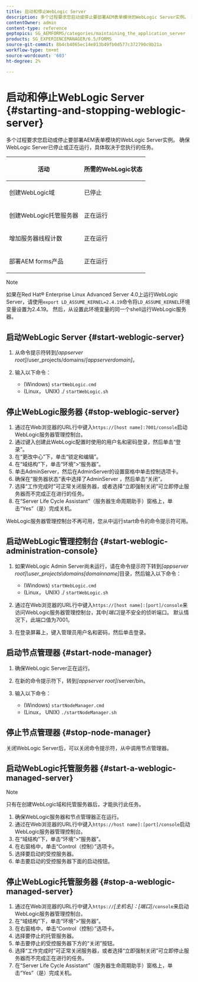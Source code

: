 ```yaml
---
title: 启动和停止WebLogic Server
description: 多个过程要求您启动或停止要部署AEM表单模块的WebLogic Server实例。 本文档介绍如何启动和停止WebLogic Server。
contentOwner: admin
content-type: reference
geptopics: SG_AEMFORMS/categories/maintaining_the_application_server
products: SG_EXPERIENCEMANAGER/6.5/FORMS
source-git-commit: 8b4cb4065ec14e813b49fb0d577c372790c9b21a
workflow-type: tm+mt
source-wordcount: '603'
ht-degree: 2%

---
```



# 启动和停止WebLogic Server {#starting-and-stopping-weblogic-server}

多个过程要求您启动或停止要部署AEM表单模块的WebLogic Server实例。 确保WebLogic Server已停止或正在运行，具体取决于您执行的任务。

<table>
 <thead>
  <tr>
   <th><p>活动</p></th>
   <th><p>所需的WebLogic状态</p></th>
  </tr>
 </thead>
 <tbody>
  <tr>
   <td><p>创建WebLogic域</p></td>
   <td><p>已停止</p></td>
  </tr>
  <tr>
   <td><p>创建WebLogic托管服务器</p></td>
   <td><p>正在运行</p></td>
  </tr>
  <tr>
   <td><p>增加服务器线程计数</p></td>
   <td><p>正在运行</p></td>
  </tr>
  <tr>
   <td><p>部署AEM forms产品</p></td>
   <td><p>正在运行</p></td>
  </tr>
 </tbody>
</table>

>[!NOTE]
>
>如果在Red Hat® Enterprise Linux Advanced Server 4.0上运行WebLogic Server，请使用`export LD_ASSUME_KERNEL=2.4.19`命令将`LD_ASSUME_KERNEL`环境变量设置为2.4.19。 然后，从设置此环境变量的同一个shell运行WebLogic服务器。

## 启动WebLogic Server {#start-weblogic-server}

1. 从命令提示符转到&#x200B;*[appserver root]*/user_projects/domains/*[appserverdomain]*。
1. 输入以下命令：

   * (Windows) `startWebLogic.cmd`
   * (Linux， UNIX) ./ `startWebLogic.sh`

## 停止WebLogic服务器 {#stop-weblogic-server}

1. 通过在Web浏览器的URL行中键入`https://[host name]:7001/console`启动WebLogic服务器管理控制台。
1. 通过键入创建此WebLogic配置时使用的用户名和密码登录，然后单击“登录”。
1. 在“更改中心”下，单击“锁定和编辑”。
1. 在“域结构”下，单击“环境”>“服务器”。
1. 单击AdminServer，然后在AdminServer的设置窗格中单击控制选项卡。
1. 确保在“服务器状态”表中选择了AdminServer ，然后单击“关闭”。
1. 选择“工作完成时”可正常关闭服务器，或者选择“立即强制关闭”可立即停止服务器而不完成正在进行的任务。
1. 在“Server Life Cycle Assistant”（服务器生命周期助手）窗格上，单击“Yes”（是）完成关机。

WebLogic服务器管理控制台不再可用，您从中运行start命令的命令提示符可用。

## 启动WebLogic管理控制台 {#start-weblogic-administration-console}

1. 如果WebLogic Admin Server尚未运行，请在命令提示符下转到&#x200B;*[appserver root]\user_projects\domains\[domainname]*&#x200B;目录，然后输入以下命令：

   * (Windows) `startWebLogic.cmd`
   * (Linux， UNIX) ./ `startWebLogic.sh`

1. 通过在Web浏览器的URL行中键入`https://[host name]:[port]/console`来访问WebLogic服务器管理控制台，其中&#x200B;*[端口]*&#x200B;是不安全的侦听端口。 默认情况下，此端口值为7001。
1. 在登录屏幕上，键入管理员用户名和密码，然后单击登录。

## 启动节点管理器 {#start-node-manager}

1. 确保WebLogic Server正在运行。
1. 在新的命令提示符下，转到&#x200B;*[appserver root]*/server/bin。
1. 输入以下命令：

   * (Windows) `startNodeManager.cmd`
   * (Linux， UNIX) `./startNodeManager.sh`

## 停止节点管理器 {#stop-node-manager}

关闭WebLogic Server后，可以关闭命令提示符，从中调用节点管理器。

## 启动WebLogic托管服务器 {#start-a-weblogic-managed-server}

>[!NOTE]
>
>只有在创建WebLogic域和托管服务器后，才能执行此任务。

1. 确保WebLogic服务器和节点管理器正在运行。
1. 通过在Web浏览器的URL行中键入`https://host name]:[port]/console`启动WebLogic服务器管理控制台。
1. 在“域结构”下，单击“环境”>“服务器”。
1. 在右窗格中，单击“Control（控制）”选项卡。
1. 选择要启动的受控服务器。
1. 单击要启动的受控服务器下面的启动按钮。

## 停止WebLogic托管服务器 {#stop-a-weblogic-managed-server}

1. 通过在Web浏览器的URL行中键入`https://`*[主机名]：[端口&#x200B;]*`/console`来启动WebLogic服务器管理控制台。
1. 在“域结构”下，单击“环境”>“服务器”。
1. 在右窗格中，单击“Control（控制）”选项卡。
1. 选择要停止的托管服务器。
1. 单击要停止的受控服务器下方的“关闭”按钮。
1. 选择“工作完成时”可正常关闭服务器，或者选择“立即强制关闭”可立即停止服务器而不完成正在进行的任务。
1. 在“Server Life Cycle Assistant”（服务器生命周期助手）窗格上，单击“Yes”（是）完成关机。

